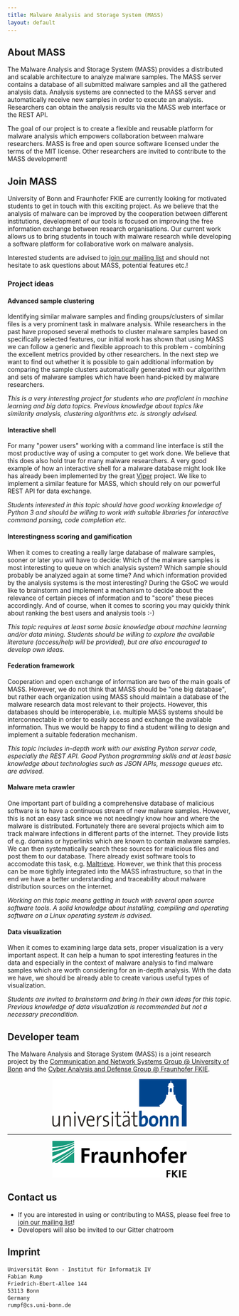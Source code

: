 ```yaml
---
title: Malware Analysis and Storage System (MASS)
layout: default
---
```


About MASS
----------
The Malware Analysis and Storage System (MASS) provides a distributed and scalable architecture to analyze malware samples. The MASS server contains a database of all submitted malware samples and all the gathered analysis data. Analysis systems are connected to the MASS server and automatically receive new samples in order to execute an analysis. Researchers can obtain the analysis results via the MASS web interface or the REST API.

The goal of our project is to create a flexible and reusable platform for malware analysis which empowers collaboration between malware researchers. MASS is free and open source software licensed under the terms of the MIT license. Other researchers are invited to contribute to the MASS development!

Join MASS
---------------------

University of Bonn and Fraunhofer FKIE are currently looking for motivated students to get in touch with this exciting project. As we believe that the analysis of malware can be improved by the cooperation between different institutions, development of our tools is focused on improving the free information exchange between research organisations. Our current work allows us to bring students in touch with malware research while developing a software platform for collaborative work on malware analysis.

Interested students are advised to [join our mailing list](https://lists.iai.uni-bonn.de/mailman/listinfo.cgi/mass-project) and should not hesitate to ask questions about MASS, potential features etc.!

### Project ideas

#### Advanced sample clustering

Identifying similar malware samples and finding groups/clusters of similar files is a very prominent task in malware analysis. While researchers in the past have proposed several methods to cluster malware samples based on specifically selected features, our initial work has shown that using MASS we can follow a generic and flexible approach to this problem - combining the excellent metrics provided by other researchers. In the next step we want to find out whether it is possible to gain additional information by comparing the sample clusters automatically generated with our algorithm and sets of malware samples which have been hand-picked by malware researchers.

*This is a very interesting project for students who are proficient in machine learning and big data topics. Previous knowledge about topics like similarity analysis, clustering algorithms etc. is strongly advised.*

#### Interactive shell

For many "power users" working with a command line interface is still the most productive way of using a computer to get work done. We believe that this does also hold true for many malware researchers. A very good example of how an interactive shell for a malware database might look like has already been implemented by the great [Viper](http://viper.li/) project. We like to implement a similar feature for MASS, which should rely on our powerful REST API for data exchange.

*Students interested in this topic should have good working knowledge of Python 3 and should be willing to work with suitable libraries for interactive command parsing, code completion etc.*

#### Interestingness scoring and gamification

When it comes to creating a really large database of malware samples, sooner or later you will have to decide: Which of the malware samples is most interesting to queue on which analysis system? Which sample should probably be analyzed again at some time? And which information provided by the analysis systems is the most interesting? During the GSoC we would like to brainstorm and implement a mechanism to decide about the relevance of certain pieces of information and to "score" these pieces accordingly. And of course, when it comes to scoring you may quickly think about ranking the best users and analysis tools :-)

*This topic requires at least some basic knowledge about machine learning and/or data mining. Students should be willing to explore the available literature (access/help will be provided), but are also encouraged to develop own ideas.*

#### Federation framework

Cooperation and open exchange of information are two of the main goals of MASS. However, we do not think that MASS should be "one big database", but rather each organization using MASS should maintain a database of the malware research data most relevant to their projects. However, this databases should be interoperable, i.e. multiple MASS systems should be interconnectable in order to easily access and exchange the available information. Thus we would be happy to find a student willing to design and implement a suitable federation mechanism.

*This topic includes in-depth work with our existing Python server code, especially the REST API. Good Python programming skills and at least basic knowledge about technologies such as JSON APIs, message queues etc. are advised.*


#### Malware meta crawler

One important part of building a comprehensive database of malicious software is to have a continuous stream of new malware samples. However, this is not an easy task since we not needingly know how and where the malware is distributed. Fortunately there are several projects which aim to track malware infections in different parts of the internet. They provide lists of e.g. domains or hyperlinks which are known to contain malware samples. We can then systematically search these sources for malicious files and post them to our database. There already exist software tools to accomodate this task, e.g. [Maltrieve](https://github.com/krmaxwell/maltrieve). However, we think that this process can be more tightly integrated into the MASS infrastructure, so that in the end we have a better understanding and traceability about malware distribution sources on the internet.

*Working on this topic means getting in touch with several open source software tools. A solid knowledge about installing, compiling and operating software on a Linux operating system is advised.*

#### Data visualization

When it comes to examining large data sets, proper visualization is a very important aspect. It can help a human to spot interesting features in the data and especially in the context of malware analysis to find malware samples which are worth considering for an in-depth analysis. With the data we have, we should be already able to create various useful types of visualization.

*Students are invited to brainstorm and bring in their own ideas for this topic. Previous knowledge of data visualization is recommended but not a necessary precondition.*

Developer team
--------------
The Malware Analysis and Storage System (MASS) is a joint research project by the [Communication and Network Systems Group @ University of Bonn](https://net.cs.uni-bonn.de/) and the [Cyber Analysis and Defense Group @ Fraunhofer FKIE](https://www.fkie.fraunhofer.de/de/ueber-fkie/forschungsabteilungen/ca-d---cyber-analysis-and-defense.html).

<p style="text-align:center"><img src="img/uni_bonn.svg" style="width: 60%"></p>

- - -

<p style="text-align:center"><img src="img/fraunhofer_fkie.svg" style="width: 60%"></p>

Contact us
----------

* If you are interested in using or contributing to MASS, please feel free to [join our mailing list](https://lists.iai.uni-bonn.de/mailman/listinfo.cgi/mass-project)!
* Developers will also be invited to our Gitter chatroom

Imprint
-------

    Universität Bonn - Institut für Informatik IV
    Fabian Rump
    Friedrich-Ebert-Allee 144
    53113 Bonn
    Germany
    rumpf@cs.uni-bonn.de
    
